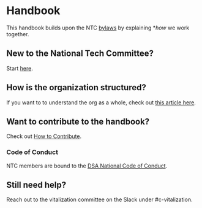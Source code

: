 # Handbook

This handbook builds upon the NTC [bylaws](./gov-docs.md) by explaining \*_how_
we work together.

## New to the National Tech Committee?

Start [here](./getting-started.md).

## How is the organization structured?

If you want to to understand the org as a whole, check out
[this article here](./organizational-structure.md).

## Want to contribute to the handbook?

Check out [How to Contribute](./contributing.md).

### Code of Conduct

NTC members are bound to the
[DSA National Code of Conduct](https://www.dsausa.org/dsa-code-of-conduct-for-members/).

## Still need help?

Reach out to the vitalization committee on the Slack under #c-vitalization.
